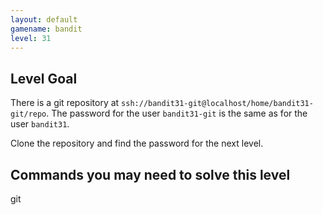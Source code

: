 ```yaml
---
layout: default
gamename: bandit
level: 31
---
```

Level Goal
----------
There is a git repository at `ssh://bandit31-git@localhost/home/bandit31-git/repo`. The password for the user `bandit31-git` is the same as for the user `bandit31`.

Clone the repository and find the password for the next level.


Commands you may need to solve this level
-----------------------------------------
git

